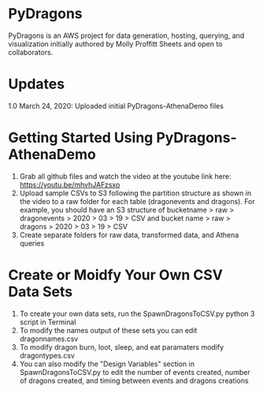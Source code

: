 # PyDragons
PyDragons is an AWS project for data generation, hosting, querying, and visualization initially authored by Molly Proffitt Sheets and open to collaborators.

# Updates
1.0 March 24, 2020: Uploaded initial PyDragons-AthenaDemo files

# Getting Started Using PyDragons-AthenaDemo
1. Grab all github files and watch the video at the youtube link here: https://youtu.be/mhvhJAFzsxo
2. Upload sample CSVs to S3 following the partition structure as shown in the video to a raw folder for each table (dragonevents and dragons). For example, you should have an S3 structure of bucketname > raw > dragonevents > 2020 > 03 > 19 > CSV and bucket name > raw > dragons > 2020 > 03 > 19 > CSV
3. Create separate folders for raw data, transformed data, and Athena queries

# Create or Moidfy Your Own CSV Data Sets
1. To create your own data sets, run the SpawnDragonsToCSV.py python 3 script in Terminal 
2. To modify the names output of these sets you can edit dragonnames.csv
3. To modify dragon burn, loot, sleep, and eat paramaters modify dragontypes.csv
4. You can also modify the "Design Variables" section in SpawnDragonsToCSV.py to edit the number of events created,
number of dragons created, and timing between events and dragons creations
